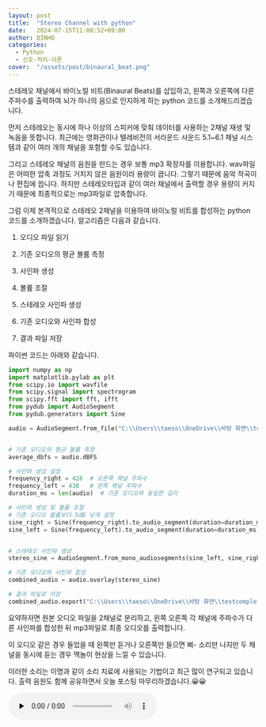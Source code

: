 ```yaml
---
layout: post
title:  "Stereo Channel with python"
date:   2024-07-15T11:08:52+09:00
author: DINHO
categories:
  - Python
  - 신호-처리-이론
cover:  "/assets/post/binaural_beat.png"
---
```


스테레오 채널에서 바이노럴 비트(Binaural Beats)를 삽입하고, 왼쪽과 오른쪽에 다른 주파수를 출력하여 뇌가 하나의 음으로 인지하게 하는 python 코드를 소개해드리겠습니다.

먼저 스테레오는 동시에 하나 이상의 스피커에 맞춰 데이터를 사용하는 2채널 재생 및 녹음을 뜻합니다. 최근에는 영화관이나 텔레비전의 서라운드 사운드 5.1~6.1 채널 시스템과 같이 여러 개의 채널을 포함할 수도 있습니다.

그리고 스테레오 채널의 음원을 만드는 경우 보통 mp3 확장자를 이용합니다. wav파일은 어떠한 압축 과정도 거치지 않은 음원이라 용량이 큽니다. 그렇기 때문에 음악 작곡이나 편집에 씁니다. 하지만 스테레오타입과 같이 여러 채널에서 출력할 경우 용량이 커지기 때문에 최종적으로는 mp3파일로 압축합니다.

그럼 이제 본격적으로 스테레오 2채널을 이용하여 바이노럴 비트를 합성하는 python 코드를 소개하겠습니다. 알고리즘은 다음과 같습니다.

1. 오디오 파일 읽기

2. 기존 오디오의 평균 볼륨 측정

3. 사인파 생성

4. 볼륨 조절

5. 스테레오 사인파 생성

6. 기존 오디오와 사인파 합성

7. 결과 파일 저장

파이썬 코드는 아래와 같습니다.

```python
import numpy as np
import matplotlib.pylab as plt
from scipy.io import wavfile
from scipy.signal import spectrogram
from scipy.fft import fft, ifft
from pydub import AudioSegment
from pydub.generators import Sine

audio = AudioSegment.from_file("C:\\Users\\taeso\\OneDrive\\바탕 화면\\testbibeat.wav")


# 기존 오디오의 평균 볼륨 측정
average_dbfs = audio.dBFS

# 사인파 생성 설정
frequency_right = 428  # 오른쪽 채널 주파수
frequency_left = 438   # 왼쪽 채널 주파수
duration_ms = len(audio)  # 기존 오디오와 동일한 길이

# 사인파 생성 및 볼륨 조절
# 기존 오디오 볼륨보다 5dB 낮게 설정
sine_right = Sine(frequency_right).to_audio_segment(duration=duration_ms).apply_gain(average_dbfs - 5)
sine_left = Sine(frequency_left).to_audio_segment(duration=duration_ms).apply_gain(average_dbfs - 5)


# 스테레오 사인파 생성
stereo_sine = AudioSegment.from_mono_audiosegments(sine_left, sine_right)

# 기존 오디오와 사인파 합성
combined_audio = audio.overlay(stereo_sine)

# 결과 파일로 저장
combined_audio.export("C:\\Users\\taeso\\OneDrive\\바탕 화면\\testcomplete.mp3", format="mp3")
```

요약하자면 원본 오디오 파일을 2채널로 분리하고, 왼쪽 오른쪽 각 채널에 주파수가 다른 사인파를 합성한 뒤 mp3파일로 최종 오디오를 출력합니다. 

이 오디오 같은 경우 들었을 때 왼쪽만 듣거나 오른쪽만 들으면 삐- 소리만 나지만 두 채널을 동시에 듣는 경우 맥놀이 현상을 느낄 수 있습니다.

이러한 소리는 이명과 같이 소리 치료에 사용되는 기법이고 최근 많이 연구되고 있습니다. 출력 음원도 함께 공유하면서 오늘 포스팅 마무리하겠습니다.😀😀

<td><audio controls="" preload="none"><source src="/assets/post/testcomplete.mp3"></audio></td>